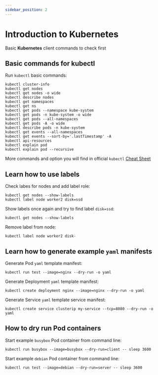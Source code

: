```yaml
---
sidebar_position: 2
---
```


# Introduction to Kubernetes

Basic **Kubernetes** client commands to check first

## Basic commands for kubectl

Run `kubectl` basic commands:

```shell
kubectl cluster-info
kubectl get nodes
kubectl get nodes -o wide
kubectl describe nodes
kubectl get namespaces
kubectl get ns
kubectl get pods --namespace kube-system
kubectl get pods -n kube-system -o wide
kubectl get pods --all-namespaces
kubectl get pods -A -o wide
kubectl describe pods -n kube-system
kubectl get events --all-namespaces
kubectl get events --sort-by='.lastTimestamp' -A
kubectl api-resources
kubectl explain pod
kubectl explain pod --recursive
```

More commands and option you will find in official `kubectl` [Cheat Sheet](https://kubernetes.io/docs/reference/kubectl/cheatsheet/)

## Learn how to use labels

Check labes for nodes and add label role:

```shell
kubectl get nodes --show-labels
kubectl label node worker2 disk=ssd
```

Show labels once again and try to find label `disk=ssd`:

```shell
kubectl get nodes --show-labels
```

Remove label from node:

```shell
kubectl label node worker2 disk-
```

## Learn how to generate example `yaml` manifests

Generate Pod `yaml` template manifest:

```shell
kubectl run test --image=nginx --dry-run -o yaml
```

Generate Deployment `yaml` template manifest:

```shell
kubectl create deployment nginx --image=nginx --dry-run -o yaml
```

Generate Service `yaml` template service manifest:

```shell
kubectl create service clusterip my-service --tcp=8080 --dry-run -o yaml
```

## How to dry run Pod containers

Start example `busybox` Pod container from command line:

```shell
kubectl run busybox --image=busybox --dry-run=client -- sleep 3600
```

Start example `debian` Pod container from command line:

```shell
kubectl run test --image=debian --dry-run=server -- sleep 3600
```
